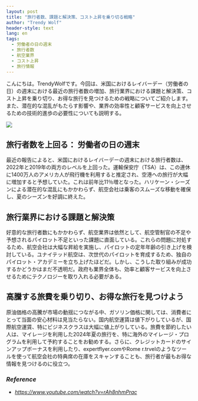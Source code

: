 ```yaml
---
layout: post
title: "旅行者数、課題と解決策、コスト上昇を乗り切る戦略"
author: "Trendy Wolf"
header-style: text
lang: en
tags:
  - 労働者の日の週末
  - 旅行者数
  - 航空業界
  - コスト上昇
  - 旅行情報
---
```


こんにちは。TrendyWolfです。今回は、米国におけるレイバーデー（労働者の日）の週末における最近の旅行者数の増加、旅行業界における課題と解決策、コスト上昇を乗り切り、お得な旅行を見つけるための戦略についてご紹介します。また、潜在的な混乱がもたらす影響や、業界の効率性と顧客サービスを向上させるための技術的進歩の必要性についても説明する。

<img
    src="https://i.ytimg.com/vi/rAh8nhmPrac/hqdefault.jpg"
/>


## 旅行者数を上回る： 労働者の日の週末
最近の報告によると、米国におけるレイバーデーの週末における旅行者数は、2022年と2019年の両方のレベルを上回った。運輸保安庁（TSA）は、この連休に1400万人のアメリカ人が飛行機を利用すると推定され、空港への旅行が大幅に増加すると予想していた。これは前年比11％増となった。ハリケーン・シーズンによる潜在的な混乱にもかかわらず、航空会社は乗客のスムーズな移動を確保し、夏のシーズンを好調に終えた。

## 旅行業界における課題と解決策
好意的な旅行者数にもかかわらず、航空業界は依然として、航空管制官の不足や予想されるパイロット不足といった課題に直面している。これらの問題に対処するため、航空会社は大幅な昇給を実施し、パイロットの定年年齢の引き上げを検討している。ユナイテッド航空は、次世代のパイロットを育成するため、独自のパイロット・アカデミーを立ち上げたほどだ。しかし、こうした取り組みが成功するかどうかはまだ不透明だ。政府も業界全体も、効率と顧客サービスを向上させるためにテクノロジーを取り入れる必要がある。

## 高騰する旅費を乗り切り、お得な旅行を見つけよう
原油価格の高騰が市場の動揺につながる中、ガソリン価格に関しては、消費者にとって当面の安心材料は見当たらない。国内航空運賃は値下がりしているが、国際航空運賃、特にビジネスクラスは大幅に値上がりしている。旅費を節約したい人は、マイレージを利用した2024年夏の旅行を、特に海外のマイレージ・プログラムを利用して予約することをお勧めする。さらに、クレジットカードのサインアップボーナスを利用したり、expertflyer.comやRome r.trvelのようなツールを使って航空会社の特典席の在庫をスキャンすることも、旅行者が最もお得な情報を見つけるのに役立つ。


### _Reference_
- _https://www.youtube.com/watch?v=rAh8nhmPrac_

